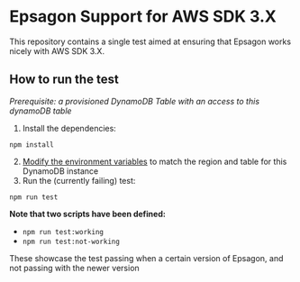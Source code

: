 # Epsagon Support for AWS SDK 3.X

This repository contains a single test aimed at ensuring that Epsagon works nicely with AWS SDK 3.X.

## How to run the test

_Prerequisite: a provisioned DynamoDB Table with an access to this dynamoDB table_

1. Install the dependencies:

```
npm install
```

2. [Modify the environment variables](.jest/setEnvVars.js) to match the region and table for this DynamoDB instance
3. Run the (currently failing) test:

```
npm run test
```

**Note that two scripts have been defined:**

- `npm run test:working`
- `npm run test:not-working`

These showcase the test passing when a certain version of Epsagon, and not passing with the newer version
